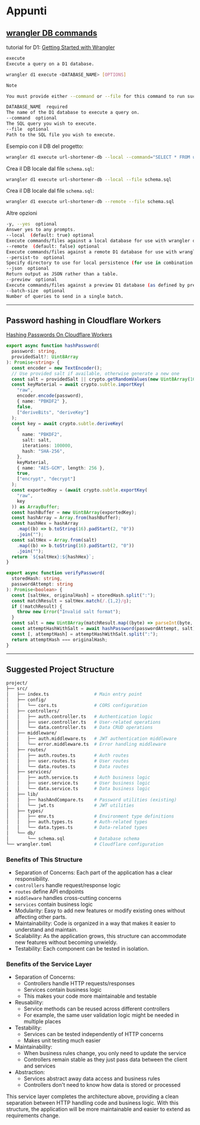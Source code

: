 # Appunti

## [wrangler DB commands](https://developers.cloudflare.com/d1/wrangler-commands/)

tutorial for D1: [Getting Started with Wrangler](https://developers.cloudflare.com/d1/get-started/)


```sh
execute
Execute a query on a D1 database.

wrangler d1 execute <DATABASE_NAME> [OPTIONS]

Note

You must provide either --command or --file for this command to run successfully.

DATABASE_NAME  required
The name of the D1 database to execute a query on.
--command  optional
The SQL query you wish to execute.
--file  optional
Path to the SQL file you wish to execute.
```

Esempio con il DB del progetto:

```sh
wrangler d1 execute url-shortener-db --local --command="SELECT * FROM urls"
```

Crea il DB locale dal file `schema.sql`:
```sh
wrangler d1 execute url-shortener-db --local --file schema.sql
```

Crea il DB locale dal file `schema.sql`:
```sh
wrangler d1 execute url-shortener-db --remote --file schema.sql
```

Altre opzioni
```sh
-y, --yes  optional
Answer yes to any prompts.
--local  (default: true) optional
Execute commands/files against a local database for use with wrangler dev.
--remote  (default: false) optional
Execute commands/files against a remote D1 database for use with wrangler dev --remote.
--persist-to  optional
Specify directory to use for local persistence (for use in combination with --local).
--json  optional
Return output as JSON rather than a table.
--preview  optional
Execute commands/files against a preview D1 database (as defined by preview_database_id in the Wrangler configuration file).
--batch-size  optional
Number of queries to send in a single batch.
```
---

## Password hashing in Cloudflare Workers

[Hashing Passwords On Cloudflare Workers](https://lord.technology/2024/02/21/hashing-passwords-on-cloudflare-workers.html)

```ts
export async function hashPassword(
  password: string,
  providedSalt?: Uint8Array
): Promise<string> {
  const encoder = new TextEncoder();
  // Use provided salt if available, otherwise generate a new one
  const salt = providedSalt || crypto.getRandomValues(new Uint8Array(16));
  const keyMaterial = await crypto.subtle.importKey(
    "raw",
    encoder.encode(password),
    { name: "PBKDF2" },
    false,
    ["deriveBits", "deriveKey"]
  );
  const key = await crypto.subtle.deriveKey(
    {
      name: "PBKDF2",
      salt: salt,
      iterations: 100000,
      hash: "SHA-256",
    },
    keyMaterial,
    { name: "AES-GCM", length: 256 },
    true,
    ["encrypt", "decrypt"]
  );
  const exportedKey = (await crypto.subtle.exportKey(
    "raw",
    key
  )) as ArrayBuffer;
  const hashBuffer = new Uint8Array(exportedKey);
  const hashArray = Array.from(hashBuffer);
  const hashHex = hashArray
    .map((b) => b.toString(16).padStart(2, "0"))
    .join("");
  const saltHex = Array.from(salt)
    .map((b) => b.toString(16).padStart(2, "0"))
    .join("");
  return `${saltHex}:${hashHex}`;
}

export async function verifyPassword(
  storedHash: string,
  passwordAttempt: string
): Promise<boolean> {
  const [saltHex, originalHash] = storedHash.split(":");
  const matchResult = saltHex.match(/.{1,2}/g);
  if (!matchResult) {
    throw new Error("Invalid salt format");
  }
  const salt = new Uint8Array(matchResult.map((byte) => parseInt(byte, 16)));
  const attemptHashWithSalt = await hashPassword(passwordAttempt, salt);
  const [, attemptHash] = attemptHashWithSalt.split(":");
  return attemptHash === originalHash;
}
```
---

## Suggested Project Structure

```sh
project/
├── src/
│   ├── index.ts                 # Main entry point
│   ├── config/
│   │   └── cors.ts              # CORS configuration
│   ├── controllers/
│   │   ├── auth.controller.ts   # Authentication logic
│   │   ├── user.controller.ts   # User-related operations
│   │   └── data.controller.ts   # Data CRUD operations
│   ├── middleware/
│   │   ├── auth.middleware.ts   # JWT authentication middleware
│   │   └── error.middleware.ts  # Error handling middleware
│   ├── routes/
│   │   ├── auth.routes.ts       # Auth routes
│   │   ├── user.routes.ts       # User routes
│   │   └── data.routes.ts       # Data routes
│   ├── services/
│   │   ├── auth.service.ts      # Auth business logic
│   │   ├── user.service.ts      # User business logic
│   │   └── data.service.ts      # Data business logic
│   ├── lib/
│   │   ├── hashAndCompare.ts    # Password utilities (existing)
│   │   └── jwt.ts               # JWT utilities
│   ├── types/
│   │   ├── env.ts               # Environment type definitions
│   │   ├── auth.types.ts        # Auth-related types
│   │   └── data.types.ts        # Data-related types
│   └── db/
│       └── schema.sql           # Database schema
└── wrangler.toml                # Cloudflare configuration

```

### Benefits of This Structure
- Separation of Concerns: Each part of the application has a clear responsibility.
- `controllers` handle request/response logic
- `routes` define API endpoints
- `middleware` handles cross-cutting concerns
- `services` contain business logic
- Modularity: Easy to add new features or modify existing ones without affecting other parts.
- Maintainability: Code is organized in a way that makes it easier to understand and maintain.
- Scalability: As the application grows, this structure can accommodate new features without becoming unwieldy.
- Testability: Each component can be tested in isolation.

### Benefits of the Service Layer
- Separation of Concerns:
  - Controllers handle HTTP requests/responses
  - Services contain business logic
  - This makes your code more maintainable and testable
- Reusability:
  - Service methods can be reused across different controllers
  - For example, the same user validation logic might be needed in multiple places
- Testability:
  - Services can be tested independently of HTTP concerns
  - Makes unit testing much easier
- Maintainability:
  - When business rules change, you only need to update the service
  - Controllers remain stable as they just pass data between the client and services
- Abstraction:
  - Services abstract away data access and business rules
  - Controllers don't need to know how data is stored or processed

This service layer completes the architecture above, providing a clean separation between HTTP handling code and business logic.
With this structure, the application will be more maintainable and easier to extend as requirements change.